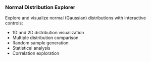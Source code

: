 ### Normal Distribution Explorer

Explore and visualize normal (Gaussian) distributions with interactive controls:
- 1D and 2D distribution visualization
- Multiple distribution comparison
- Random sample generation
- Statistical analysis
- Correlation exploration
